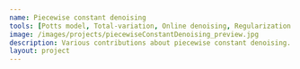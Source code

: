 ```yaml
---
name: Piecewise constant denoising
tools: [Potts model, Total-variation, Online denoising, Regularization parameter, Multivariate denoising]
image: /images/projects/piecewiseConstantDenoising_preview.jpg
description: Various contributions about piecewise constant denoising.
layout: project
---
```

